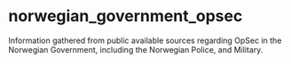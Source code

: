 # norwegian_government_opsec
Information gathered from public available sources regarding OpSec in the Norwegian Government, including the Norwegian Police, and Military.
